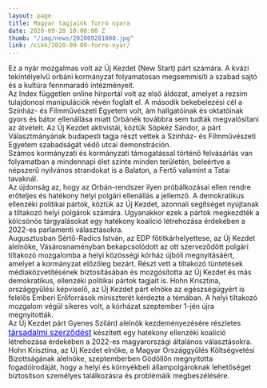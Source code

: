 ```yaml
---
layout: page
title: Magyar tagjaink forró nyara
date: 2020-09-28 10:00:00 Z
thumb: "/img/news/202009281000.jpg"
link: /cikk/2020-09-09-forro-nyar/
---
```

<div>Ez a ny&aacute;r mozgalmas volt az &Uacute;j Kezdet (New Start) p&aacute;rt sz&aacute;m&aacute;ra. A kv&aacute;zi tekint&eacute;lyelvű orb&aacute;ni korm&aacute;nyzat folyamatosan megsemmis&iacute;ti a szabad sajt&oacute; &eacute;s a kult&uacute;ra fennmarad&oacute; int&eacute;zm&eacute;nyeit.</div>
<div>Az Index f&uuml;ggetlen online h&iacute;rport&aacute;l volt az első &aacute;ldozat, amelyet a rezsim tulajdonosi manipul&aacute;ci&oacute;k r&eacute;v&eacute;n foglalt el. A m&aacute;sodik bekebelez&eacute;si c&eacute;l a Sz&iacute;nh&aacute;z- &eacute;s Filmműv&eacute;szeti Egyetem volt, &aacute;m hallgat&oacute;inak &eacute;s oktat&oacute;inak gyors &eacute;s b&aacute;tor ellen&aacute;ll&aacute;sa miatt Orb&aacute;n&eacute;k tov&aacute;bbra sem tudt&aacute;k megval&oacute;s&iacute;tani az &aacute;tv&eacute;telt. Az &Uacute;j Kezdet aktivist&aacute;i, k&ouml;zt&uuml;k S&ouml;pk&eacute;z S&aacute;ndor, a p&aacute;rt V&aacute;lasztm&aacute;ny&aacute;nak budapesti tagja r&eacute;szt vettek a Sz&iacute;nh&aacute;z- &eacute;s Filmműv&eacute;szeti Egyetem szabads&aacute;g&aacute;t v&eacute;dő utcai demonstr&aacute;ci&oacute;n.</div>
<div>Sz&aacute;mos korm&aacute;nyzati &eacute;s korm&aacute;nyzati t&aacute;mogat&aacute;ssal t&ouml;rt&eacute;nő felv&aacute;s&aacute;rl&aacute;s van folyamatban a mindennapi &eacute;let szinte minden ter&uuml;let&eacute;n, bele&eacute;rtve a n&eacute;pszerű nyilv&aacute;nos strandokat is a Balaton, a Fertő valamint a Tatai tavakn&aacute;l.</div>
<div>Az &uacute;jdons&aacute;g az, hogy az Orb&aacute;n-rendszer ilyen pr&oacute;b&aacute;lkoz&aacute;sai ellen rendre erőteljes &eacute;s hat&eacute;kony helyi polg&aacute;ri ellen&aacute;ll&aacute;s a jellemző. A demokratikus ellenz&eacute;ki politikai p&aacute;rtok, k&ouml;zt&uuml;k az &Uacute;j Kezdet, azonnali seg&iacute;ts&eacute;get ny&uacute;jtanak a tiltakoz&oacute; helyi polg&aacute;rok sz&aacute;m&aacute;ra. Ugyanakkor ezek a p&aacute;rtok megkezdt&eacute;k a k&ouml;lcs&ouml;n&ouml;s t&aacute;rgyal&aacute;sokat egy hat&eacute;kony koal&iacute;ci&oacute; l&eacute;trehoz&aacute;sa &eacute;rdek&eacute;ben a 2022-es parlamenti v&aacute;laszt&aacute;sokra.</div>
<div>Augusztusban S&eacute;rtő-Radics Istv&aacute;n, az EDP főtitk&aacute;rhelyettese, az &Uacute;j Kezdet aleln&ouml;ke, V&aacute;s&aacute;rosnam&eacute;nyban bekapcsol&oacute;dott az ott szerveződ&ouml;tt polg&aacute;ri tiltakoz&oacute; mozgalomba a helyi k&ouml;z&ouml;ss&eacute;gi k&oacute;rh&aacute;z &uacute;jb&oacute;li megnyit&aacute;s&aacute;&eacute;rt, amelyet a korm&aacute;nyzat előzőleg bez&aacute;rt. R&eacute;szt vett a tiltakoz&oacute; t&uuml;ntet&eacute;sek m&eacute;diak&ouml;zvet&iacute;t&eacute;s&eacute;nek biztos&iacute;t&aacute;s&aacute;ban &eacute;s mozg&oacute;s&iacute;totta az &Uacute;j Kezdet &eacute;s m&aacute;s demokratikus, ellenz&eacute;ki politikai p&aacute;rtok tagjait is. Hohn Krisztina, orsz&aacute;ggyűl&eacute;si k&eacute;pviselő, az &Uacute;j Kezdet p&aacute;rt eln&ouml;ke az eg&eacute;szs&eacute;g&uuml;gy&eacute;rt is felelős Emberi Erőforr&aacute;sok miniszter&eacute;t k&eacute;rdezte a t&eacute;m&aacute;ban. A helyi tiltakoz&oacute; mozgalom v&eacute;g&uuml;l sikeres volt, a k&oacute;rh&aacute;zat szeptember 1-j&eacute;n &uacute;jra megnyitott&aacute;k.</div>
<div>Az &Uacute;j Kezdet p&aacute;rt Gyenes Szil&aacute;rd aleln&ouml;k kezdem&eacute;nyez&eacute;s&eacute;re r&eacute;szletes <a href="../../files/pdf/tsz-20201106.pdf" style="font-size: 16px; color: blue;">t&aacute;rsadalmi szerződ&eacute;st</a> k&eacute;sz&iacute;tett egy hat&eacute;kony ellenz&eacute;ki koal&iacute;ci&oacute; l&eacute;trehoz&aacute;sa &eacute;rdek&eacute;ben a 2022-es magyarorsz&aacute;gi &aacute;ltal&aacute;nos v&aacute;laszt&aacute;sokra.</div>
<div>Hohn Krisztina, az &Uacute;j Kezdet eln&ouml;ke, a Magyar Orsz&aacute;ggyűl&eacute;s K&ouml;lts&eacute;gvet&eacute;si Bizotts&aacute;g&aacute;nak aleln&ouml;ke, szeptemberben G&ouml;d&ouml;llőn megnyitotta fogad&oacute;irod&aacute;j&aacute;t, hogy a helyi &eacute;s k&ouml;rny&eacute;kbeli &aacute;llampolg&aacute;roknak lehetős&eacute;get biztos&iacute;tson szem&eacute;lyes tal&aacute;lkoz&aacute;sra &eacute;s probl&eacute;m&aacute;ik megbesz&eacute;l&eacute;s&eacute;re.</div>
